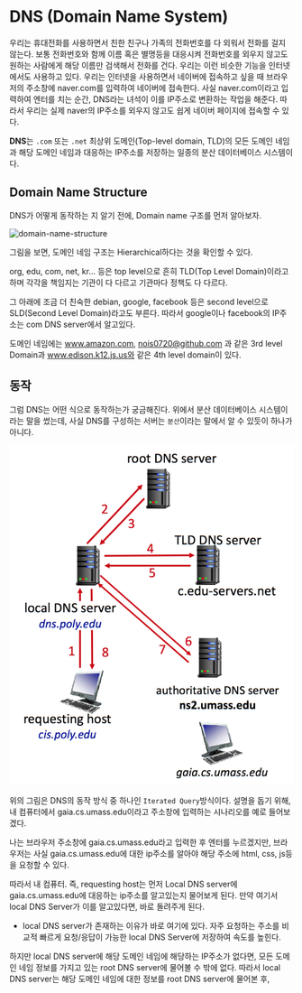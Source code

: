 # DNS (Domain Name System)

우리는 휴대전화를 사용하면서 친한 친구나 가족의 전화번호를 다 외워서 전화를 걸지 않는다. 보통 전화번호와 함께 이름 혹은 별명등을 대응시켜 전화번호를 외우지 않고도 원하는 사람에게 해당 이름만 검색해서 전화를 건다. 우리는 이런 비슷한 기능을 인터넷에서도 사용하고 있다. 우리는 인터넷을 사용하면서 네이버에 접속하고 싶을 때 브라우저의 주소창에 naver.com를 입력하여 네이버에 접속한다. 사실 naver.com이라고 입력하여 엔터를 치는 순간, DNS라는 녀석이 이를 IP주소로 변환하는 작업을 해준다. 따라서 우리는 실제 naver의 IP주소를 외우지 않고도 쉽게 네이버 페이지에 접속할 수 있다.

**DNS**는 `.com` 또는 `.net` 최상위 도메인(Top-level domain, TLD)의 모든 도메인 네임과 해당 도메인 네임과 대응하는 IP주소를 저장하는 일종의 분산 데이터베이스 시스템이다.

## Domain Name Structure

DNS가 어떻게 동작하는 지 알기 전에, Domain name 구조를 먼저 알아보자.

![domain-name-structure](domain-name-structure.png)

그림을 보면, 도메인 네임 구조는 Hierarchical하다는 것을 확인할 수 있다.

org, edu, com, net, kr... 등은 top level으로 흔히 TLD(Top Level Domain)이라고 하며 각각을 책임지는 기관이 다 다르고 기관마다 정책도 다 다르다.

그 아래에 조금 더 친숙한 debian, google, facebook 등은 second level으로 SLD(Second Level Domain)라고도 부른다. 따라서 google이나 facebook의 IP주소는 com DNS server에서 알고있다. 

도메인 네임에는 www.amazon.com, nois0720@github.com 과 같은 3rd level Domain과 www.edison.k12.js.us와 같은 4th level domain이 있다.

## 동작

그럼 DNS는 어떤 식으로 동작하는가 궁금해진다. 위에서 분산 데이터베이스 시스템이라는 말을 썼는데, 사실 DNS를 구성하는 서버는 `분산`이라는 말에서 알 수 있듯이 하나가 아니다.

![iterated-dns](image/iterated-dns.png)

위의 그림은 DNS의 동작 방식 중 하나인 `Iterated Query`방식이다. 설명을 돕기 위해, 내 컴퓨터에서 gaia.cs.umass.edu이라고 주소창에 입력하는 시나리오를 예로 들어보겠다.

나는 브라우저 주소창에 gaia.cs.umass.edu라고 입력한 후 엔터를 누르겠지만, 브라우저는 사실 gaia.cs.umass.edu에 대한 ip주소를 알아야 해당 주소에 html, css, js등을 요청할 수 있다.

따라서 내 컴퓨터. 즉, requesting host는 먼저 Local DNS server에 gaia.cs.umass.edu에 대응하는 ip주소를 알고있는지 물어보게 된다. 만약 여기서 local DNS Server가 이를 알고있다면, 바로 돌려주게 된다.

* local DNS server가 존재하는 이유가 바로 여기에 있다. 자주 요청하는 주소를 비교적 빠르게 요청/응답이 가능한 local DNS Server에 저장하여 속도를 높힌다.

하지만 local DNS server에 해당 도메인 네임에 해당하는 IP주소가 없다면, 모든 도메인 네임 정보를 가지고 있는 root DNS server에 물어볼 수 밖에 없다. 따라서 local DNS server는 해당 도메인 네임에 대한 정보를 root DNS server에 물어본 후, 

